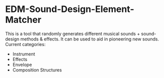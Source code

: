 # EDM-Sound-Design-Element-Matcher

This is a tool that randomly generates different musical sounds + sound-design methods & effects. It can be used to aid in pioneering new sounds.
Current categories:
- Instrument
- Effects
- Envelope
- Composition Structures
